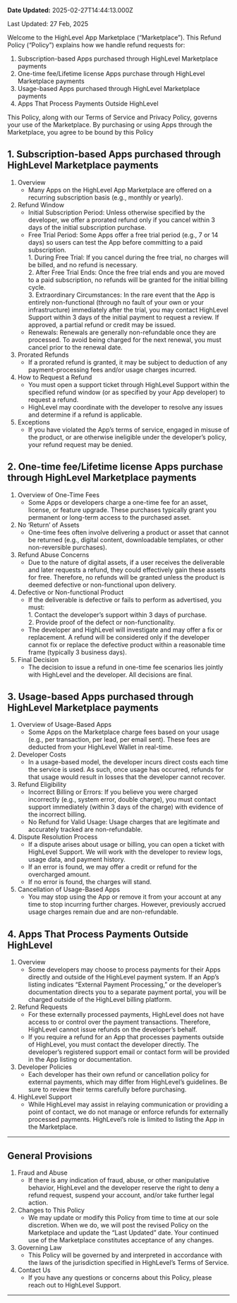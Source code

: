 **Date Updated:** 2025-02-27T14:44:13.000Z

Last Updated: 27 Feb, 2025 

Welcome to the HighLevel App Marketplace (“Marketplace”). This Refund Policy (“Policy”) explains how we handle refund requests for:

1. Subscription-based Apps purchased through HighLevel Marketplace payments
2. One-time fee/Lifetime license Apps purchase through HighLevel Marketplace payments
3. Usage-based Apps purchased through HighLevel Marketplace payments
4. Apps That Process Payments Outside HighLevel

This Policy, along with our Terms of Service and Privacy Policy, governs your use of the Marketplace. By purchasing or using Apps through the Marketplace, you agree to be bound by this Policy

## 1\. Subscription-based Apps purchased through HighLevel Marketplace payments

1. Overview  
   * Many Apps on the HighLevel App Marketplace are offered on a recurring subscription basis (e.g., monthly or yearly).
2. Refund Window  
   * Initial Subscription Period: Unless otherwise specified by the developer, we offer a prorated refund only if you cancel within 3 days of the initial subscription purchase.  
   * Free Trial Period: Some Apps offer a free trial period (e.g., 7 or 14 days) so users can test the App before committing to a paid subscription.  
         1. During Free Trial: If you cancel during the free trial, no charges will be billed, and no refund is necessary.  
         2. After Free Trial Ends: Once the free trial ends and you are moved to a paid subscription, no refunds will be granted for the initial billing cycle.  
         3. Extraordinary Circumstances: In the rare event that the App is entirely non-functional (through no fault of your own or your infrastructure) immediately after the trial, you may contact HighLevel Support within 3 days of the initial payment to request a review. If approved, a partial refund or credit may be issued.  
   * Renewals: Renewals are generally non-refundable once they are processed. To avoid being charged for the next renewal, you must cancel prior to the renewal date.
3. Prorated Refunds  
   * If a prorated refund is granted, it may be subject to deduction of any payment-processing fees and/or usage charges incurred.
4. How to Request a Refund  
   * You must open a support ticket through HighLevel Support within the specified refund window (or as specified by your App developer) to request a refund.  
   * HighLevel may coordinate with the developer to resolve any issues and determine if a refund is applicable.
5. Exceptions  
   * If you have violated the App’s terms of service, engaged in misuse of the product, or are otherwise ineligible under the developer’s policy, your refund request may be denied.

## 2\. One-time fee/Lifetime license Apps purchase through HighLevel Marketplace payments

1. Overview of One-Time Fees  
   * Some Apps or developers charge a one-time fee for an asset, license, or feature upgrade. These purchases typically grant you permanent or long-term access to the purchased asset.
2. No ‘Return’ of Assets  
   * One-time fees often involve delivering a product or asset that cannot be returned (e.g., digital content, downloadable templates, or other non-reversible purchases).
3. Refund Abuse Concerns  
   * Due to the nature of digital assets, if a user receives the deliverable and later requests a refund, they could effectively gain these assets for free. Therefore, no refunds will be granted unless the product is deemed defective or non-functional upon delivery.
4. Defective or Non-functional Product  
   * If the deliverable is defective or fails to perform as advertised, you must:  
         1. Contact the developer’s support within 3 days of purchase.  
         2. Provide proof of the defect or non-functionality.  
   * The developer and HighLevel will investigate and may offer a fix or replacement. A refund will be considered only if the developer cannot fix or replace the defective product within a reasonable time frame (typically 3 business days).
5. Final Decision  
   * The decision to issue a refund in one-time fee scenarios lies jointly with HighLevel and the developer. All decisions are final.

## 3\. Usage-based Apps purchased through HighLevel Marketplace payments

1. Overview of Usage-Based Apps  
   * Some Apps on the Marketplace charge fees based on your usage (e.g., per transaction, per lead, per email sent). These fees are deducted from your HighLevel Wallet in real-time.
2. Developer Costs  
   * In a usage-based model, the developer incurs direct costs each time the service is used. As such, once usage has occurred, refunds for that usage would result in losses that the developer cannot recover.
3. Refund Eligibility  
   * Incorrect Billing or Errors: If you believe you were charged incorrectly (e.g., system error, double charge), you must contact support immediately (within 3 days of the charge) with evidence of the incorrect billing.  
   * No Refund for Valid Usage: Usage charges that are legitimate and accurately tracked are non-refundable.
4. Dispute Resolution Process  
   * If a dispute arises about usage or billing, you can open a ticket with[ ](https://chatgpt.com/c/678463d6-d3f0-8012-92a3-7547544f83a1#)HighLevel Support. We will work with the developer to review logs, usage data, and payment history.  
   * If an error is found, we may offer a credit or refund for the overcharged amount.  
   * If no error is found, the charges will stand.
5. Cancellation of Usage-Based Apps  
   * You may stop using the App or remove it from your account at any time to stop incurring further charges. However, previously accrued usage charges remain due and are non-refundable.

## 4\. Apps That Process Payments Outside HighLevel

1. Overview  
   * Some developers may choose to process payments for their Apps directly and outside of the HighLevel payment system. If an App’s listing indicates “External Payment Processing,” or the developer’s documentation directs you to a separate payment portal, you will be charged outside of the HighLevel billing platform.
2. Refund Requests  
   * For these externally processed payments, HighLevel does not have access to or control over the payment transactions. Therefore, HighLevel cannot issue refunds on the developer’s behalf.  
   * If you require a refund for an App that processes payments outside of HighLevel, you must contact the developer directly. The developer’s registered support email or contact form will be provided in the App listing or documentation.
3. Developer Policies  
   * Each developer has their own refund or cancellation policy for external payments, which may differ from HighLevel’s guidelines. Be sure to review their terms carefully before purchasing.
4. HighLevel Support  
   * While HighLevel may assist in relaying communication or providing a point of contact, we do not manage or enforce refunds for externally processed payments. HighLevel’s role is limited to listing the App in the Marketplace.

---

## General Provisions

1. Fraud and Abuse  
   * If there is any indication of fraud, abuse, or other manipulative behavior, HighLevel and the developer reserve the right to deny a refund request, suspend your account, and/or take further legal action.
2. Changes to This Policy  
   * We may update or modify this Policy from time to time at our sole discretion. When we do, we will post the revised Policy on the Marketplace and update the “Last Updated” date. Your continued use of the Marketplace constitutes acceptance of any changes.
3. Governing Law  
   * This Policy will be governed by and interpreted in accordance with the laws of the jurisdiction specified in HighLevel’s Terms of Service.
4. Contact Us  
   * If you have any questions or concerns about this Policy, please reach out to HighLevel Support.

---

  